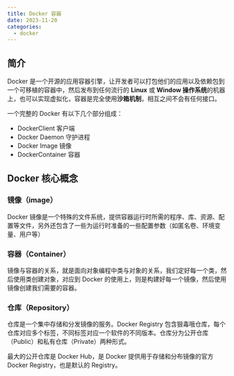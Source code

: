 ```yaml
---
title: Docker 容器
date: 2023-11-20
categories:
  - docker
---
```


## 简介
Docker 是一个开源的应用容器引擎，让开发者可以打包他们的应用以及依赖包到一个可移植的容器中，然后发布到任何流行的 **Linux** 或 **Window 操作系统**的机器上，也可以实现虚拟化，容器是完全使用**沙箱机制**，相互之间不会有任何接口。

一个完整的 Docker 有以下几个部分组成：
- DockerClient 客户端
- Docker Daemon 守护进程
- Docker Image 镜像
- DockerContainer 容器

## Docker 核心概念
### 镜像（image）
Docker 镜像是一个特殊的文件系统，提供容器运行时所需的程序、库、资源、配置等文件，另外还包含了一些为运行时准备的一些配置参数（如匿名卷、环境变量、用户等）

### 容器（Container）
镜像与容器的关系，就是面向对象编程中类与对象的关系，我们定好每一个类，然后使用类创建对象，对应到 Docker 的使用上，则是构建好每一个镜像，然后使用镜像创建我们需要的容器。

### 仓库（Repository）
仓库是一个集中存储和分发镜像的服务。Docker Registry 包含狠毒哦仓库，每个仓库对应多个标签，不同标签对应一个软件的不同版本。仓库分为公开仓库（Public）和私有仓库（Private）两种形式。


最大的公开仓库是 Docker Hub，是 Docker 提供用于存储和分布镜像的官方 Docker Registry，也是默认的 Registry。